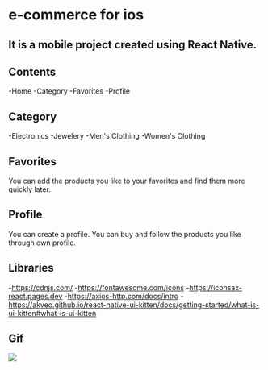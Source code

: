 <h1> e-commerce for ios</h1>

<h2>It is a mobile project created using React Native.</h2>

<h2> Contents </h2>

-Home
-Category
-Favorites
-Profile

<h2>Category</h2>

-Electronics
-Jewelery
-Men's Clothing
-Women's Clothing

<h2>Favorites</h2>

You can add the products you like to your favorites and find them more quickly later.

<h2>Profile</h2>

You can create a profile. You can buy and follow the products you like through own profile.

<h2>Libraries</h2>

-https://cdnjs.com/ -https://fontawesome.com/icons -https://iconsax-react.pages.dev -https://axios-http.com/docs/intro -https://akveo.github.io/react-native-ui-kitten/docs/getting-started/what-is-ui-kitten#what-is-ui-kitten

<h2>Gif</h2>

<img src="ecommerce.gif" width="auto">
